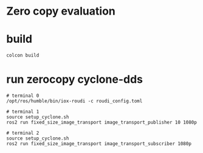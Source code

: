 # Zero copy evaluation

# build
```
colcon build
```

# run zerocopy cyclone-dds
```
# terminal 0
/opt/ros/humble/bin/iox-roudi -c roudi_config.toml

# terminal 1
source setup_cyclone.sh
ros2 run fixed_size_image_transport image_transport_publisher 10 1080p

# terminal 2
source setup_cyclone.sh
ros2 run fixed_size_image_transport image_transport_subscriber 1080p
```